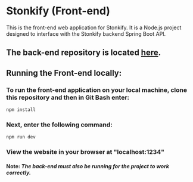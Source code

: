 # Stonkify (Front-end)
This is the front-end web application for Stonkify.  It is a Node.js project designed to interface with the Stonkify backend Spring Boot API.

## The back-end repository is located <a href="https://github.com/charles-m-doan/stonkify-backend">here</a>.

## Running the Front-end locally:

### To run the front-end application on your local machine, clone this repository and then in Git Bash enter:

```
npm install
```

### Next, enter the following command:

```
npm run dev
```

### View the website in your browser at "localhost:1234"

#### Note: *The back-end must also be running for the project to work correctly.*
